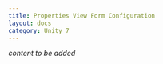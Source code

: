 ```yaml
---
title: Properties View Form Configuration
layout: docs
category: Unity 7
---
```

*content to be added*
